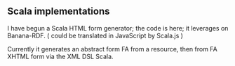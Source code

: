 Scala implementations
---

I have begun a Scala HTML form generator;
the code is here; it leverages on Banana-RDF.
( could be translated in JavaScript by Scala.js )


Currently it generates an abstract form FA from a resource,
then from FA XHTML form via the XML DSL Scala.



